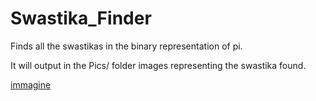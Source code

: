 # Swastika_Finder
Finds all the swastikas in the binary representation of pi.

It will output in the Pics/ folder images representing the swastika found. 

[immagine](https://user-images.githubusercontent.com/46501344/172484096-97d3659a-7b1d-4a43-a340-139184740b22.png)
